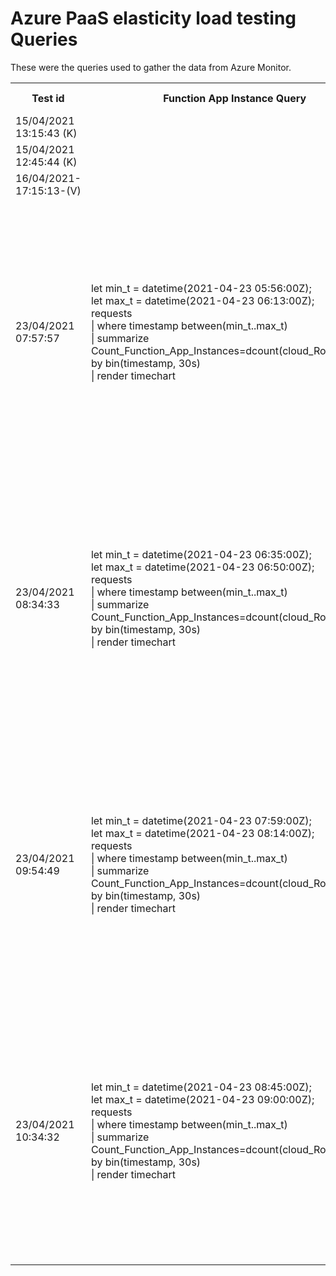 # Azure PaaS elasticity load testing Queries

These were the queries used to gather the data from Azure Monitor.

<table style="width:100%">
  <tr>
    <th>Test id</th>
    <th>Function App Instance Query</th>
    <th>Function App RPS Query</th>
    <th>EventHub Incoming Messages Query</th>
  </tr>
  <tr>
    <td>15/04/2021 13:15:43 (K)</td>
    <td></td>
    <td></td>
    <td></td>
  </tr>
  <tr>
    <td>15/04/2021 12:45:44 (K)</td>
    <td></td>
    <td></td>
    <td></td>
  </tr>
  <tr>
    <td>16/04/2021-17:15:13-(V)</td>
    <td></td>
    <td></td>
    <td></td>
  </tr>
  <tr>
    <td>23/04/2021 07:57:57</td>
    <td>
let min_t = datetime(2021-04-23 05:56:00Z);<br>
let max_t = datetime(2021-04-23 06:13:00Z);<br>
requests<br>
| where timestamp between(min_t..max_t)<br>
| summarize Count_Function_App_Instances=dcount(cloud_RoleInstance) by bin(timestamp, 30s)<br>
| render timechart<br>
    </td>
    <td>
let min_t = datetime(2021-04-23 05:56:00Z);<br>
let max_t = datetime(2021-04-23 06:13:00Z);<br>
let grainTime = 1min;<br>
let grainPerSecond = 1.0 * 60.0; // Rate per second<br>
requests<br>
| where timestamp between(min_t..max_t)<br>
| summarize ['rate/second'] = sum(itemCount) / grainPerSecond by bin(timestamp, grainTime)<br>
| render timechart<br>
    </td>
    <td>
let min_t = datetime(2021-04-23 05:56:00Z);<br>
let max_t = datetime(2021-04-23 06:13:00Z);<br>
let grainTime = 1min;<br>
let grainPerSecond = 1.0 * 60.0; // Rate per second<br>
AzureMetrics<br>
| where TimeGenerated between(min_t..max_t)<br>
| where Resource == "FUNCEHTEHNS" and MetricName == "IncomingMessages"<br>
| summarize ['Total Messages'] = sum(Total)<br>
    </td>
  </tr>
  <tr>
    <td>23/04/2021 08:34:33</td>
    <td>
let min_t = datetime(2021-04-23 06:35:00Z);<br>
let max_t = datetime(2021-04-23 06:50:00Z);<br>
requests<br>
| where timestamp between(min_t..max_t)<br>
| summarize Count_Function_App_Instances=dcount(cloud_RoleInstance) by bin(timestamp, 30s)<br>
| render timechart<br>
    </td>
    <td>
let min_t = datetime(2021-04-23 06:35:00Z);<br>
let max_t = datetime(2021-04-23 06:50:00Z);<br>
let grainTime = 1min;<br>
let grainPerSecond = 1.0 * 60.0; // Rate per second<br>
requests<br>
| where timestamp between(min_t..max_t)<br>
| summarize ['rate/second'] = sum(itemCount) / grainPerSecond by bin(timestamp, grainTime)<br>
| render timechart<br>
    </td>
    <td>
let min_t = datetime(2021-04-23 06:35:00Z);<br>
let max_t = datetime(2021-04-23 06:50:00Z);<br>
let grainTime = 1min;<br>
let grainPerSecond = 1.0 * 60.0; // Rate per second<br>
AzureMetrics<br>
| where TimeGenerated between(min_t..max_t)<br>
| where Resource == "FUNCEHTEHNS" and MetricName == "IncomingMessages"<br>
| summarize ['Total Messages'] = sum(Total)<br>
    </td>
  </tr>
  <tr>
    <td>23/04/2021 09:54:49</td>
    <td>
let min_t = datetime(2021-04-23 07:59:00Z);<br>
let max_t = datetime(2021-04-23 08:14:00Z);<br>
requests<br>
| where timestamp between(min_t..max_t)<br>
| summarize Count_Function_App_Instances=dcount(cloud_RoleInstance) by bin(timestamp, 30s)<br>
| render timechart<br>
    </td>
    <td>
let min_t = datetime(2021-04-23 07:59:00Z);<br>
let max_t = datetime(2021-04-23 08:14:00Z);<br>
let grainTime = 1min;<br>
let grainPerSecond = 1.0 * 60.0; // Rate per second<br>
requests<br>
| where timestamp between(min_t..max_t)<br>
| summarize ['rate/second'] = sum(itemCount) / grainPerSecond by bin(timestamp, grainTime)<br>
| render timechart<br>
    </td>
    <td>
let min_t = datetime(2021-04-23 07:59:00Z);<br>
let max_t = datetime(2021-04-23 08:14:00Z);<br>
let grainTime = 1min;<br>
let grainPerSecond = 1.0 * 60.0; // Rate per second<br>
AzureMetrics<br>
| where TimeGenerated between(min_t..max_t)<br>
| where Resource == "FUNCEHTEHNS" and MetricName == "IncomingMessages"<br>
| summarize ['Total Messages'] = sum(Total)<br>
    </td>
  </tr>
  <tr>
    <td>23/04/2021 10:34:32</td>
    <td>
let min_t = datetime(2021-04-23 08:45:00Z);<br>
let max_t = datetime(2021-04-23 09:00:00Z);<br>
requests<br>
| where timestamp between(min_t..max_t)<br>
| summarize Count_Function_App_Instances=dcount(cloud_RoleInstance) by bin(timestamp, 30s)<br>
| render timechart<br>
    </td>
    <td>
let min_t = datetime(2021-04-23 08:45:00Z);<br>
let max_t = datetime(2021-04-23 09:00:00Z);<br>
let grainTime = 1min;<br>
let grainPerSecond = 1.0 * 60.0; // Rate per second<br>
requests<br>
| where timestamp between(min_t..max_t)<br>
| summarize ['rate/second'] = sum(itemCount) / grainPerSecond by bin(timestamp, grainTime)<br>
| render timechart<br>
    </td>
    <td>
let min_t = datetime(2021-04-23 08:45:00Z);<br>
let max_t = datetime(2021-04-23 09:00:00Z);<br>
let grainTime = 1min;<br>
let grainPerSecond = 1.0 * 60.0; // Rate per second<br>
AzureMetrics<br>
| where TimeGenerated between(min_t..max_t)<br>
| where Resource == "FUNCEHTEHNS" and MetricName == "IncomingMessages"<br>
| summarize ['Total Messages'] = sum(Total)<br>
    </td>
  </tr>
</table>
